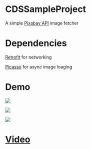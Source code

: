 # CDSSampleProject

A simple [Pixabay API](https://pixabay.com/api/docs/) image fetcher



Dependencies
============

[Retrofit](https://github.com/square/retrofit) for networking

[Picasso](https://github.com/square/picasso) for async image loaging


Demo
====

![](https://raw.github.com/CodigoDelSurAndroidDevs/CDSSampleProject/res/1.png)

![](https://raw.github.com/CodigoDelSurAndroidDevs/CDSSampleProject/res/2.png)

![](https://raw.github.com/CodigoDelSurAndroidDevs/CDSSampleProject/res/3.png)


[Video](https://drive.google.com/file/d/0B1u0H7-WZL_xSWFocWFReV9WMWM/view?usp=sharing)
=====
